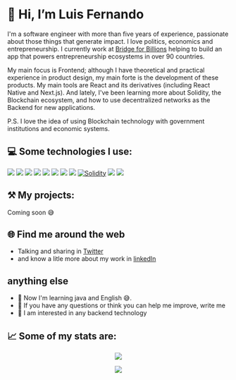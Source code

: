# 👋 Hi, I’m Luis Fernando

I'm a software engineer with more than five years of experience, passionate about those things that generate impact. I love politics, economics and entrepreneurship. I currently work at [Bridge for Billions](https://www.bridgeforbillions.org) helping to build an app that powers entrepreneurship ecosystems in over 90 countries.

My main focus is Frontend; although I have theoretical and practical experience in product design, my main forte is the development of these products. My main tools are React and its derivatives (including React Native and Next.js). And lately, I've been learning more about Solidity, the Blockchain ecosystem, and how to use decentralized networks as the Backend for new applications.

P.S. I love the idea of using Blockchain technology with government institutions and economic systems.

## 💻 Some technologies I use:
<a target="_blank" href="https://developer.mozilla.org/en-US/docs/Web/JavaScript/Guide"><img src="https://img.shields.io/badge/JavaScript-323330?style=for-the-badge&logo=javascript&logoColor=F7DF1E" /></a>
<a target="_blank" href="https://reactjs.org/"><img src="https://img.shields.io/badge/React-20232A?style=for-the-badge&logo=react&logoColor=61DAFB" /></a>
<a target="_blank" href="https://redux.js.org/"><img src="https://img.shields.io/badge/Redux-593D88?style=for-the-badge&logo=redux&logoColor=white" /></a>
<a target="_blank" href="https://redux-saga.js.org/"><img src="https://img.shields.io/badge/Redux%20saga-86D46B?style=for-the-badge&logo=redux%20saga&logoColor=999999" /></a>
<a target="_blank" href="https://nextjs.org/docs"><img src="https://img.shields.io/badge/next%20js-000000?style=for-the-badge&logo=nextdotjs&logoColor=white"/></a>
<a target="_blank" href="https://reactnative.dev/"><img src="https://img.shields.io/badge/React_Native-20232A?style=for-the-badge&logo=react&logoColor=61DAFB" /></a>
<a target="_blank" href="https://firebase.google.com/"><img src="https://img.shields.io/badge/firebase-ffca28?style=for-the-badge&logo=firebase&logoColor=black"/></a>
<a target="_blank" href="https://www.typescriptlang.org/"><img src="https://img.shields.io/badge/TypeScript-007ACC?style=for-the-badge&logo=typescript&logoColor=white" /></a>
<a target="_blank" href="https://docs.soliditylang.org/en/v0.8.17/"><img alt="Solidity" src="https://img.shields.io/badge/Solidity-e6e6e6?style=for-the-badge&logo=solidity&logoColor=black"/></a>
<a target="_blank" href="https://docs.swift.org/swift-book/index.html"><img src="https://img.shields.io/badge/Swift-FA7343?style=for-the-badge&logo=swift&logoColor=white" /></a>
<a target="_blank" href="https://www.figma.com/"><img src="https://img.shields.io/badge/Figma-F24E1E?style=for-the-badge&logo=figma&logoColor=white" /></a>

## ⚒️   My projects:

Coming soon 😅



## 🌐 Find me around the web

- Talking and sharing in [Twitter](https://twitter.com/bryant_silva_)
- and know a litle more about my work in [linkedIn](https://www.linkedin.com/in/bryan-silva-mercado-745b77151/)



## anything else

- 🌱 Now I'm learning java and English 😅.
- 💬 If you have any questions or think you can help me improve, write me
- 👀 I am interested in any backend technology



## 📈   Some of my stats are:

<p align="center">
  <img align="" src="https://github-readme-stats.vercel.app/api/top-langs/?username=BryanEC-dev" />
</p>
<p align="center">
  <img align="" src="https://github-readme-stats.vercel.app/api?username=BryanEC-dev" />
</p>







<!---
BryanEC-dev/BryanEC-dev is a ✨ special ✨ repository because its `README.md` (this file) appears on your GitHub profile.
You can click the Preview link to take a look at your changes.
--->
